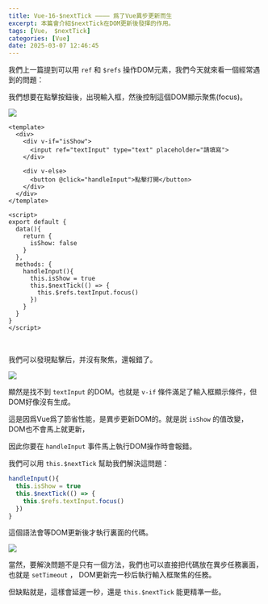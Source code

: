```yaml
---
title: Vue-16-$nextTick ———— 爲了Vue異步更新而生
excerpt: 本篇會介紹$nextTick在DOM更新後發揮的作用。
tags: [Vue， $nextTick]
categories: [Vue]
date: 2025-03-07 12:46:45
---
```


我們上一篇提到可以用 `ref` 和 `$refs` 操作DOM元素，我們今天就來看一個經常遇到的問題：

我們想要在點擊按鈕後，出現輸入框，然後控制這個DOM顯示聚焦(focus)。

![](/img/Vue/Vue-16-1.png) 
<br>

```vue
<template>
  <div>
    <div v-if="isShow">
      <input ref="textInput" type="text" placeholder="請填寫">
    </div>

    <div v-else>
      <button @click="handleInput">點擊打開</button>
    </div>
  </div>
</template>

<script>
export default {
  data(){
    return {
      isShow: false
    }
  },
  methods: {
    handleInput(){
      this.isShow = true
      this.$nextTick(() => {
        this.$refs.textInput.focus()
      })
    }
  }
}
</script>
```
<br>

我們可以發現點擊后，并沒有聚焦，還報錯了。

![](/img/Vue/Vue-16-2.png) 
<br>

顯然是找不到 `textInput` 的DOM。也就是 `v-if` 條件滿足了輸入框顯示條件，但DOM好像沒有生成。

這是因爲Vue爲了節省性能，是異步更新DOM的。就是説 `isShow` 的值改變，DOM也不會馬上就更新，

因此你要在 `handleInput` 事件馬上執行DOM操作時會報錯。
<br>

我們可以用 `this.$nextTick` 幫助我們解決這問題：

```js
handleInput(){
  this.isShow = true
  this.$nextTick(() => {
    this.$refs.textInput.focus()
  })
}
```

這個語法會等DOM更新後才執行裏面的代碼。


![](/img/Vue/Vue-16-3.png) 
<br>

當然，要解決問題不是只有一個方法，我們也可以直接把代碼放在異步任務裏面，也就是 `setTimeout` ， DOM更新完一秒后執行輸入框聚焦的任務。

但缺點就是，這樣會延遲一秒，還是 `this.$nextTick` 能更精準一些。
<br>
